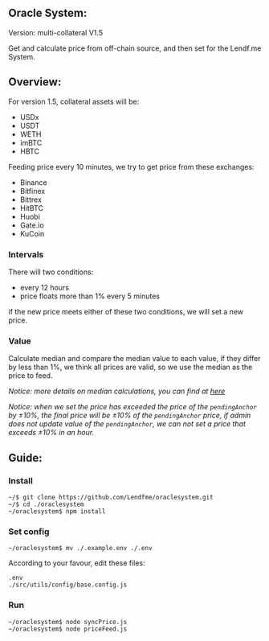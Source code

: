 ## Oracle System:

Version: multi-collateral V1.5

Get and calculate price from off-chain source, and then set for the Lendf.me System.

## Overview:

For version 1.5, collateral assets will be:

- USDx
- USDT
- WETH
- imBTC
- HBTC

Feeding price every 10 minutes, we try to get price from these exchanges:

- Binance
- Bitfinex
- Bittrex
- HitBTC
- Huobi
- Gate.io
- KuCoin

### Intervals

There will two conditions:

- every 12 hours
- price floats more than 1% every 5 minutes

if the new price meets either of these two conditions, we will set a new price.

### Value

Calculate median and compare the median value to each value, if they differ by less than 1%, we think all prices are valid, so we use the median as the price to feed.

_Notice: more details on median calculations, you can find at [here](./src/helpers/Strategy.png)_

_Notice: when we set the price has exceeded the price of the `pendingAnchor` by ±10%, the final price will be ±10% of the `pendingAnchor` price, if admin does not update value of the `pendingAnchor`, we can not set a price that exceeds ±10% in an hour._

## Guide:

### Install

```
~/$ git clone https://github.com/Lendfme/oraclesystem.git
~/$ cd ./oraclesystem
~/oraclesystem$ npm install
```

### Set config

```
~/oraclesystem$ mv ./.example.env ./.env
```

According to your favour, edit these files:

```
.env
./src/utils/config/base.config.js
```

### Run

```
~/oraclesystem$ node syncPrice.js
~/oraclesystem$ node priceFeed.js
```
